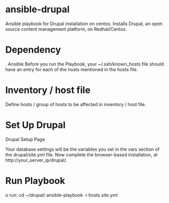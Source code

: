 # ansible-drupal
Ansible playbook for Drupal installation on centos.
Installs Drupal, an open source content management platform, on Redhat/Centos.

# Dependency
. Ansible
  Before you run the Playbook, your ~/.ssh/known_hosts file should have an entry for each of the hosts mentioned in the hosts file.

# Inventory / host file 
 Define hosts / group of hosts to be affected in inventory / host file.
 
# Set Up Drupal
Drupal Setup Page

Your database settings will be the variables you set in the vars section of the drupal/site.yml file.
Now complete the browser-based installation, at http://your_server_ip/drupal/.

# Run Playbook

o run:
       cd ~/drupal/
       ansible-playbook -i hosts site.yml
        

